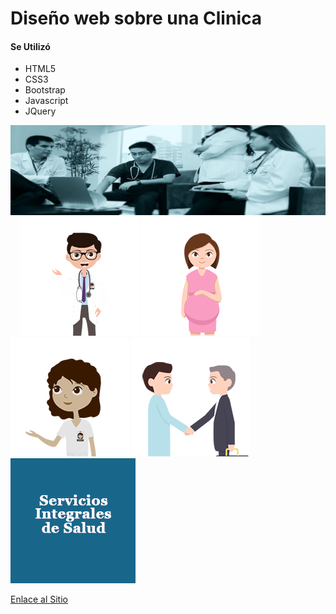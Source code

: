 # __Diseño web sobre una Clinica__
#### Se Utilizó
+ HTML5
+ CSS3
+ Bootstrap
+ Javascript
+ JQuery 

![](imagenes/1.jpg)
&nbsp;&nbsp;&nbsp;&nbsp;![](imagenes/staff.png)  ![](imagenes/baby-hope.png) ![](imagenes/hospitalizacion.png)  ![](imagenes/salud.png)
&nbsp;&nbsp;&nbsp;&nbsp;&nbsp;&nbsp;&nbsp;&nbsp;&nbsp;&nbsp;![](imagenes/servicio_7.png)


[Enlace al Sitio](http://fundamento.hol.es)

